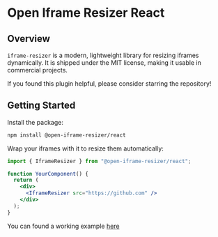 # Open Iframe Resizer React

## Overview

`iframe-resizer` is a modern, lightweight library for resizing iframes dynamically. It is shipped under the MIT license, making it usable in commercial projects.

If you found this plugin helpful, please consider starring the repository!

## Getting Started


Install the package:
```bash
npm install @open-iframe-resizer/react
```

Wrap your iframes with it to resize them automatically:
```jsx
import { IframeResizer } from "@open-iframe-resizer/react";

function YourComponent() {
  return (
    <div>
      <IframeResizer src="https://github.com" />
    </div>
  );
}
```

You can found a working example [here](https://codesandbox.io/p/devbox/unruffled-curie-wpxgrd)


